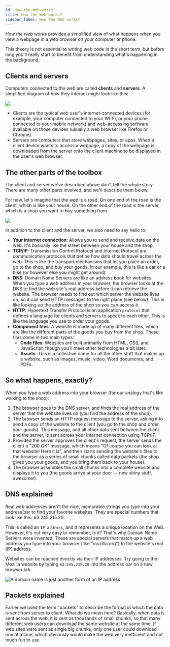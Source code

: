 ```yaml
---
id: How-the-Web-works
title: How the Web works?
sidebar_label: How the Web works?
---
```


_How the web works_ provides a simplified view of what happens when you view a webpage in a web browser on your computer or phone.

This theory is not essential to writing web code in the short term, but before long you'll really start to benefit from understanding what's happening in the background.

Clients and servers
-------------------

Computers connected to the web are called **clients** and **servers**. A simplified diagram of how they interact might look like this:

![](https://mdn.mozillademos.org/files/8973/Client-server.jpg)

*   Clients are the typical web user's internet-connected devices (for example, your computer connected to your Wi-Fi, or your phone connected to your mobile network) and web-accessing software available on those devices (usually a web browser like Firefox or Chrome).
*   Servers are computers that store webpages, sites, or apps. When a client device wants to access a webpage, a copy of the webpage is downloaded from the server onto the client machine to be displayed in the user's web browser.

The other parts of the toolbox
------------------------------

The client and server we've described above don't tell the whole story. There are many other parts involved, and we'll describe them below.

For now, let's imagine that the web is a road. On one end of the road is the client, which is like your house. On the other end of the road is the server, which is a shop you want to buy something from.

![](https://mdn.mozillademos.org/files/9749/road.jpg)

In addition to the client and the server, we also need to say hello to:

*   **Your internet connection**: Allows you to send and receive data on the web. It's basically like the street between your house and the shop.
*   **TCP/IP**: Transmission Control Protocol and Internet Protocol are communication protocols that define how data should travel across the web. This is like the transport mechanisms that let you place an order, go to the shop, and buy your goods. In our example, this is like a car or a bike (or however else you might get around).
*   **DNS**: Domain Name Servers are like an address book for websites. When you type a web address in your browser, the browser looks at the DNS to find the web site's real address before it can retrieve the website. The browser needs to find out which server the website lives on, so it can send HTTP messages to the right place (see below). This is like looking up the address of the shop so you can access it.
*   **HTTP**: Hypertext Transfer Protocol is an application `protocol` that defines a language for clients and servers to speak to each other. This is like the language you use to order your goods.
*   **Component files**: A website is made up of many different files, which are like the different parts of the goods you buy from the shop. These files come in two main types:
    *   **Code files**: Websites are built primarily from HTML, CSS, and JavaScript, though you'll meet other technologies a bit later.
    *   **Assets**: This is a collective name for all the other stuff that makes up a website, such as images, music, video, Word documents, and PDFs.

So what happens, exactly?
-------------------------

When you type a web address into your browser (for our analogy that's like walking to the shop):

1.  The browser goes to the DNS server, and finds the real address of the server that the website lives on (you find the address of the shop).
2.  The browser sends an HTTP request message to the server, asking it to send a copy of the website to the client (you go to the shop and order your goods). This message, and all other data sent between the client and the server, is sent across your internet connection using TCP/IP.
3.  Provided the server approves the client's request, the server sends the client a "200 OK" message, which means "Of course you can look at that website! Here it is", and then starts sending the website's files to the browser as a series of small chunks called data packets (the shop gives you your goods, and you bring them back to your house).
4.  The browser assembles the small chunks into a complete website and displays it to you (the goods arrive at your door — new shiny stuff, awesome!).

DNS explained
-------------

Real web addresses aren't the nice, memorable strings you type into your address bar to find your favorite websites. They are special numbers that look like this: 63.245.215.20.

This is called an `IP address`, and it represents a unique location on the Web. However, it's not very easy to remember, is it? That's why Domain Name Servers were invented. These are special servers that match up a web address you type into your browser (like "mozilla.org") to the website's real (IP) address.

Websites can be reached directly via their IP addresses. Try going to the Mozilla website by typing `63.245.215.20` into the address bar on a new browser tab.

![A domain name is just another form of an IP address](https://mdn.mozillademos.org/files/8405/dns-ip.png)

Packets explained
-----------------

Earlier we used the term "packets" to describe the format in which the data is sent from server to client. What do we mean here? Basically, when data is sent across the web, it is sent as thousands of small chunks, so that many different web users can download the same website at the same time. If web sites were sent as single big chunks, only one user could download one at a time, which obviously would make the web very inefficient and not much fun to use.

